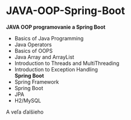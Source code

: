 # JAVA-OOP-Spring-Boot

**JAVA OOP programovanie a Spring Boot** <br>
- Basics of Java Programming<br>
- Java Operators<br>
- Basics of OOPS<br>
- Java Array and ArrayList<br>
- Introduction to Threads and MultiThreading <br>
- Introduction to Exception Handling <br>
**Spring Boot** <br>
- Spring Framework<br>
- Spring Boot<br>
- JPA<br>
- H2/MySQL<br>

A veľa ďalšieho<br>
